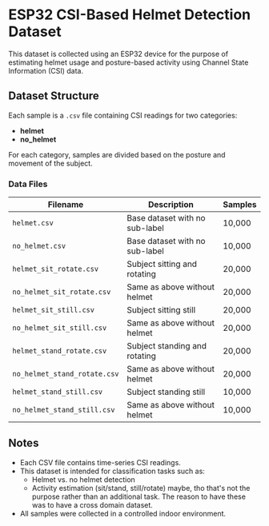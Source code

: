 # ESP32 CSI-Based Helmet Detection Dataset

This dataset is collected using an ESP32 device for the purpose of estimating helmet usage and posture-based activity using Channel State Information (CSI) data.

## Dataset Structure

Each sample is a `.csv` file containing CSI readings for two categories:
- **helmet**
- **no_helmet**

For each category, samples are divided based on the posture and movement of the subject.

### Data Files

| Filename                     | Description                       | Samples |
|-----------------------------|-----------------------------------|---------|
| `helmet.csv`                | Base dataset with no sub-label    | 10,000  |
| `no_helmet.csv`             | Base dataset with no sub-label    | 10,000  |
| `helmet_sit_rotate.csv`     | Subject sitting and rotating      | 20,000  |
| `no_helmet_sit_rotate.csv`  | Same as above without helmet      | 20,000  |
| `helmet_sit_still.csv`      | Subject sitting still             | 20,000  |
| `no_helmet_sit_still.csv`   | Same as above without helmet      | 20,000  |
| `helmet_stand_rotate.csv`   | Subject standing and rotating     | 20,000  |
| `no_helmet_stand_rotate.csv`| Same as above without helmet      | 20,000  |
| `helmet_stand_still.csv`    | Subject standing still            | 10,000  |
| `no_helmet_stand_still.csv` | Same as above without helmet      | 10,000  |

## Notes

- Each CSV file contains time-series CSI readings.
- This dataset is intended for classification tasks such as:
  - Helmet vs. no helmet detection
  - Activity estimation (sit/stand, still/rotate) maybe, tho that's not the purpose rather than an additional task. The reason to have these was to have a cross domain dataset.
- All samples were collected in a controlled indoor environment.
